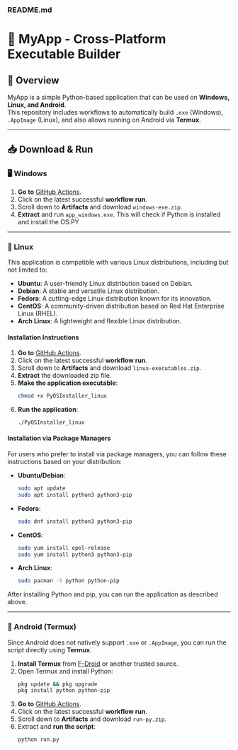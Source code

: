 ### **README.md**

# 🚀 MyApp - Cross-Platform Executable Builder

## 📜 Overview
MyApp is a simple Python-based application that can be used on **Windows, Linux, and Android**.  
This repository includes workflows to automatically build `.exe` (Windows), `.AppImage` (Linux), and also allows running on Android via **Termux**.

---

## 📥 Download & Run

### **🖥️ Windows**
1. **Go to** [GitHub Actions](https://github.com/Kalmai221/PythonOS/actions).
2. Click on the latest successful **workflow run**.
3. Scroll down to **Artifacts** and download `windows-exe.zip`.
4. **Extract** and run `app_windows.exe`. This will check if Python is installed and install the OS.PY

---
### **🐧 Linux**
This application is compatible with various Linux distributions, including but not limited to:

- **Ubuntu**: A user-friendly Linux distribution based on Debian.
- **Debian**: A stable and versatile Linux distribution.
- **Fedora**: A cutting-edge Linux distribution known for its innovation.
- **CentOS**: A community-driven distribution based on Red Hat Enterprise Linux (RHEL).
- **Arch Linux**: A lightweight and flexible Linux distribution.

#### Installation Instructions

1. **Go to** [GitHub Actions](https://github.com/Kalmai221/PythonOS/actions).
2. Click on the latest successful **workflow run**.
3. Scroll down to **Artifacts** and download `linux-executables.zip`.
4. **Extract** the downloaded zip file.
5. **Make the application executable**:
   ```sh
   chmod +x PyOSInstaller_linux
   ```
6. **Run the application**:
   ```sh
   ./PyOSInstaller_linux
   ```

#### Installation via Package Managers

For users who prefer to install via package managers, you can follow these instructions based on your distribution:

- **Ubuntu/Debian**:
  ```sh
  sudo apt update
  sudo apt install python3 python3-pip
  ```

- **Fedora**:
  ```sh
  sudo dnf install python3 python3-pip
  ```

- **CentOS**:
  ```sh
  sudo yum install epel-release
  sudo yum install python3 python3-pip
  ```

- **Arch Linux**:
  ```sh
  sudo pacman -S python python-pip
  ```

After installing Python and pip, you can run the application as described above.

---

### **📱 Android (Termux)**
Since Android does not natively support `.exe` or `.AppImage`, you can run the script directly using **Termux**.

1. **Install Termux** from [F-Droid](https://f-droid.org/packages/com.termux/) or another trusted source.
2. Open Termux and install Python:
   ```sh
   pkg update && pkg upgrade
   pkg install python python-pip
   ```
3. **Go to** [GitHub Actions](https://github.com/Kalmai221/PythonOS/actions).
4. Click on the latest successful **workflow run**.
5. Scroll down to **Artifacts** and download `run-py.zip`.
6. Extract and **run the script**:
   ```sh
   python run.py
   ```
